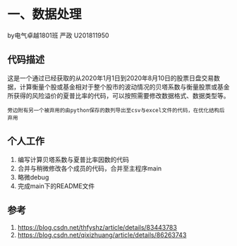 
# 一、数据处理
by电气卓越1801班 严政 U201811950
## 代码描述
这是一个通过已经获取的从2020年1月1日到2020年8月10日的股票日盘交易数据，计算衡量个股或基金相对于整个股市的波动情况的贝塔系数与衡量股票或基金所获得的风险溢价的夏普比率的代码，可以按照需要修改数据格式、数据类型等。
```
旁边附有另一个被弃用的由python保存的数列导出至csv与excel文件的代码，在优化结构后弃用
```
## 个人工作
1. 编写计算贝塔系数与夏普比率因数的代码
2. 合并与稍微修改各个成员的代码，合并至主程序main
3. 略微debug
4. 完成main下的README文件
## 参考
1. https://blog.csdn.net/thfyshz/article/details/83443783
2. https://blog.csdn.net/qixizhuang/article/details/86263743